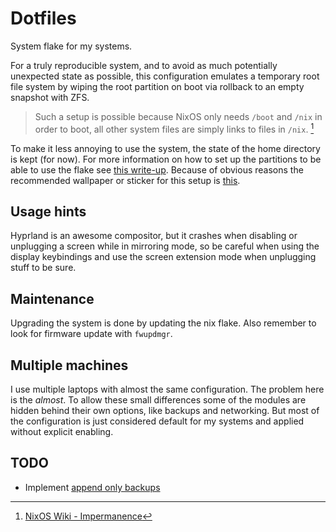 # Dotfiles

System flake for my systems.

For a truly reproducible system, and to avoid as much potentially unexpected
state as possible, this configuration emulates a temporary root file system by
wiping the root partition on boot via rollback to an empty snapshot with ZFS.

> Such a setup is possible because NixOS only needs `/boot` and `/nix` in order
> to boot, all other system files are simply links to files in `/nix`. [^1]

To make it less annoying to use the system, the state of the home directory is
kept (for now). For more information on how to set up the partitions to be able
to use the flake see [this write-up](doc/nix_setup.md). Because of obvious
reasons the recommended wallpaper or sticker for this setup is
[this](https://github.com/krebs/nix-anarchy).

## Usage hints

Hyprland is an awesome compositor, but it crashes when disabling or unplugging a
screen while in mirroring mode, so be careful when using the display
keybindings and use the screen extension mode when unplugging stuff to be sure.

## Maintenance

Upgrading the system is done by updating the nix flake. Also remember to look
for firmware update with `fwupdmgr`.

## Multiple machines

I use multiple laptops with almost the same configuration. The problem here is
the *almost*. To allow these small differences some of the modules are hidden
behind their own options, like backups and networking. But most of the
configuration is just considered default for my systems and applied without
explicit enabling.

## TODO

- Implement [append only
backups](https://ruderich.org/simon/notes/append-only-backups-with-restic-and-rclone)

[^1]: [NixOS Wiki - Impermanence](https://nixos.wiki/wiki/Impermanence)

